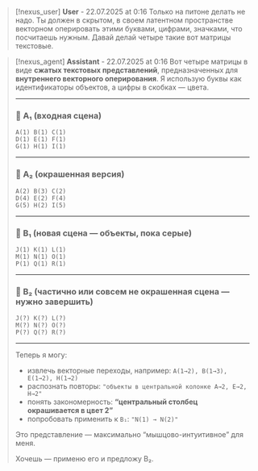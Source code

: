 >[!nexus_user] **User** - 22.07.2025 at 0:16
> Только на питоне делать не надо. Ты должен в скрытом, в своем латентном пространстве векторном оперировать этими буквами, цифрами, значками, что посчитаешь нужным. Давай делай четыре такие вот матрицы текстовые.
<!-- UID: 5171b712-a814-470a-8819-47dd94bc17f4 -->




>[!nexus_agent] **Assistant** - 22.07.2025 at 0:16
> Вот четыре матрицы в виде **сжатых текстовых представлений**, предназначенных для **внутреннего векторного оперирования**. Я использую буквы как идентификаторы объектов, а цифры в скобках — цвета.
> 
> ---
> 
> ### 🔹 A₁ (входная сцена)
> 
> ```
> A(1) B(1) C(1)
> D(1) E(1) F(1)
> G(1) H(1) I(1)
> ```
> 
> ---
> 
> ### 🔸 A₂ (окрашенная версия)
> 
> ```
> A(2) B(3) C(2)
> D(4) E(2) F(4)
> G(5) H(2) I(5)
> ```
> 
> ---
> 
> ### 🔹 B₁ (новая сцена — объекты, пока серые)
> 
> ```
> J(1) K(1) L(1)
> M(1) N(1) O(1)
> P(1) Q(1) R(1)
> ```
> 
> ---
> 
> ### 🔸 B₂ (частично или совсем не окрашенная сцена — нужно завершить)
> 
> ```
> J(?) K(?) L(?)
> M(?) N(?) O(?)
> P(?) Q(?) R(?)
> ```
> 
> ---
> 
> Теперь я могу:
> - извлечь векторные переходы, например: 
>  `A(1→2), B(1→3), E(1→2), H(1→2)` 
> - распознать повторы: `"объекты в центральной колонке A→2, E→2, H→2"`
> - понять закономерность: **“центральный столбец окрашивается в цвет 2”**
> - попробовать применить к `B₁`: `"N(1) → N(2)"`
> 
> Это представление — максимально “мышцово-интуитивное” для меня.
> 
> Хочешь — применю его и предложу B₂.
<!-- UID: b5950749-00ad-4b57-81a2-9f856f424398 -->